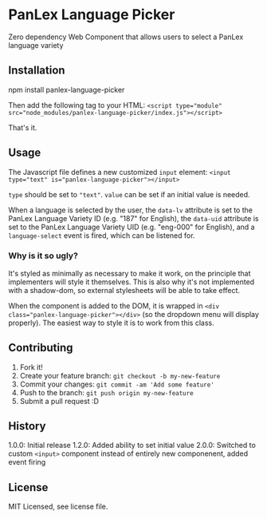 # PanLex Language Picker

Zero dependency Web Component that allows users to select a PanLex language variety

## Installation

npm install panlex-language-picker

Then add the following tag to your HTML:
`<script type="module" src="node_modules/panlex-language-picker/index.js"></script>`

That's it.

## Usage

The Javascript file defines a new customized `input` element:
`<input type="text" is="panlex-language-picker"></input>`

`type` should be set to `"text"`. `value` can be set if an initial value is needed.

When a language is selected by the user, the `data-lv` attribute is set to the PanLex Language Variety ID (e.g. "187" for English), the `data-uid` attribute is set to the PanLex Language Variety UID (e.g. "eng-000" for English), and a `language-select` event is fired, which can be listened for.

### Why is it so ugly?

It's styled as minimally as necessary to make it work, on the principle that implementers will style it themselves. This is also why it's not implemented with a shadow-dom, so external stylesheets will be able to take effect.

When the component is added to the DOM, it is wrapped in `<div class="panlex-language-picker"></div>` (so the dropdown menu will display properly). The easiest way to style it is to work from this class.

## Contributing

1. Fork it!
2. Create your feature branch: `git checkout -b my-new-feature`
3. Commit your changes: `git commit -am 'Add some feature'`
4. Push to the branch: `git push origin my-new-feature`
5. Submit a pull request :D

## History

1.0.0: Initial release
1.2.0: Added ability to set initial value
2.0.0: Switched to custom `<input>` component instead of entirely new componenent, added event firing

## License

MIT Licensed, see license file.
